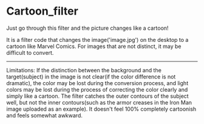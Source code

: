 # Cartoon_filter
Just go through this filter and the picture changes like a cartoon!

It is a filter code that changes the image('image.jpg') on the desktop to a cartoon like Marvel Comics. For images that are not distinct, it may be difficult to convert.

--------------------------------------------------------------------------------------------------------------------------------------------------------------------------

Limitations:
If the distinction between the background and the target(subject) in the image is not clear(if the color difference is not dramatic), the color may be lost during the conversion process, and light colors may be lost during the process of correcting the color clearly and simply like a cartoon.
The filter catches the outer contours of the subject well, but not the inner contours(such as the armor creases in the Iron Man image uploaded as an example).
It doesn't feel 100% completely cartoonish and feels somewhat awkward.
